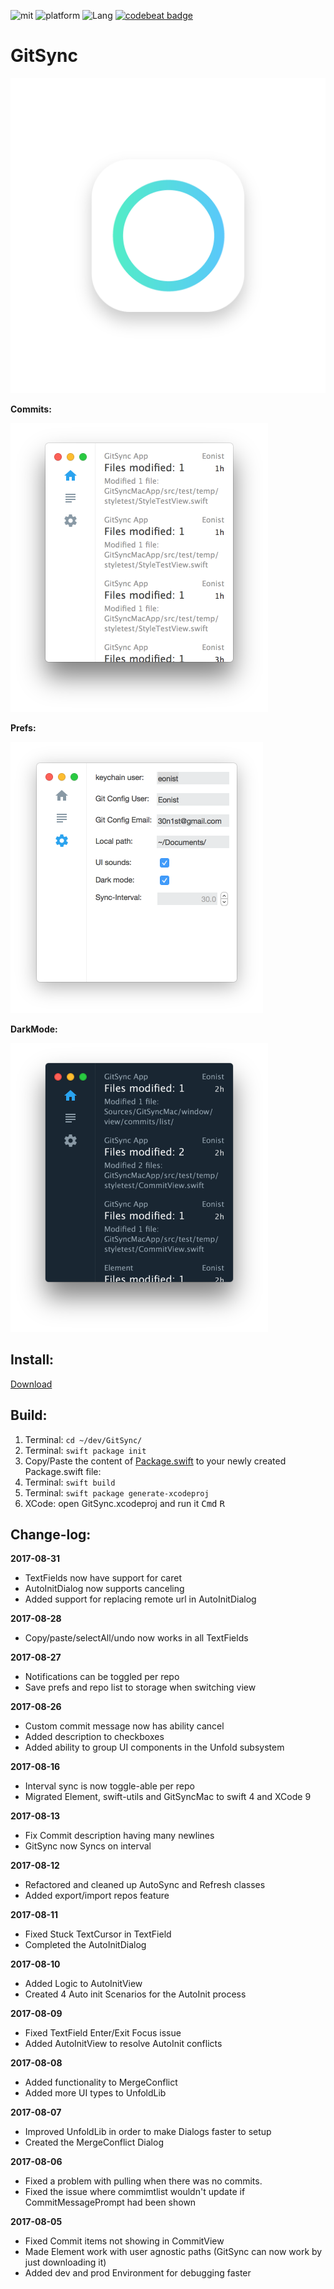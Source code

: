 ![mit](https://img.shields.io/badge/License-MIT-brightgreen.svg) ![platform](https://img.shields.io/badge/Platform-macOS-blue.svg) ![Lang](https://img.shields.io/badge/Language-Swift-orange.svg) [![codebeat badge](https://codebeat.co/badges/5c7a5051-2fa6-45c1-9c2c-0db5fe70837b)](https://codebeat.co/projects/github-com-eonist-gitsyncosx) 


# GitSync
<img width="516" alt="img" src="https://raw.githubusercontent.com/stylekit/img/master/Element210-01.png">

**Commits:**

<img width="412" alt="img" src="https://raw.githubusercontent.com/stylekit/img/master/Screen Shot 2017-06-07 at 18.01.40.png">

**Prefs:** 

<img width="404" alt="img" src="https://raw.githubusercontent.com/stylekit/img/master/Screen Shot 2017-06-07 at 23.34.36.png">

**DarkMode:**	

<img width="412" alt="img" src="https://raw.githubusercontent.com/stylekit/img/master/Screen Shot 2017-06-07 at 17.49.33 copy.png">

## Install:

[Download](https://github.com/eonist/GitSync/releases) 

## Build:

1. Terminal: `cd ~/dev/GitSync/` 
2. Terminal: `swift package init` 
3. Copy/Paste the content of [Package.swift](https://github.com/eonist/Element/blob/master/Package.swift) to your newly created Package.swift file:
4. Terminal: `swift build` 
5. Terminal: `swift package generate-xcodeproj` 
6. XCode: open GitSync.xcodeproj and run it <kbd>Cmd</kbd>  <kbd>R</kbd>

## Change-log:

**2017-08-31**
- TextFields now have support for caret 
- AutoInitDialog now supports canceling
- Added support for replacing remote url in AutoInitDialog

**2017-08-28**
- Copy/paste/selectAll/undo now works in all TextFields

**2017-08-27**
- Notifications can be toggled per repo
- Save prefs and repo list to storage when switching view

**2017-08-26**
- Custom commit message now has ability cancel
- Added description to checkboxes
- Added ability to group UI components in the Unfold subsystem

**2017-08-16**
- Interval sync is now toggle-able per repo 
- Migrated Element, swift-utils and GitSyncMac to swift 4 and XCode 9

**2017-08-13**
- Fix Commit description having many newlines
- GitSync now Syncs on interval 

**2017-08-12**
- Refactored and cleaned up AutoSync and Refresh classes
- Added export/import repos feature

**2017-08-11**
- Fixed Stuck TextCursor in TextField
- Completed the AutoInitDialog

**2017-08-10**
- Added Logic to AutoInitView
- Created 4 Auto init Scenarios for the AutoInit process

**2017-08-09**
- Fixed TextField Enter/Exit Focus issue
- Added AutoInitView to resolve AutoInit conflicts

**2017-08-08**
- Added functionality to MergeConflict
- Added more UI types to UnfoldLib

**2017-08-07**
- Improved UnfoldLib in order to make Dialogs faster to setup
- Created the MergeConflict Dialog

**2017-08-06**
- Fixed a problem with pulling when there was no commits.
- Fixed the issue where commimtlist wouldn't update if CommitMessagePrompt had been shown

**2017-08-05**
- Fixed Commit items not showing in CommitView
- Made Element work with user agnostic paths (GitSync can now work by just downloading it)
- Added dev and prod Environment for debugging faster
